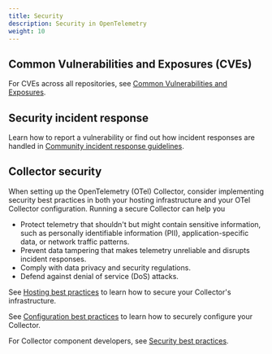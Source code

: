 ```yaml
---
title: Security
description: Security in OpenTelemetry
weight: 10
---
```


## Common Vulnerabilities and Exposures (CVEs)

For CVEs across all repositories, see
[Common Vulnerabilities and Exposures](/docs/security/cve).

## Security incident response

Learn how to report a vulnerability or find out how incident responses are
handled in
[Community incident response guidelines](/docs/security/security-response).

## Collector security

When setting up the OpenTelemetry (OTel) Collector, consider implementing
security best practices in both your hosting infrastructure and your OTel
Collector configuration. Running a secure Collector can help you

- Protect telemetry that shouldn't but might contain sensitive information, such
  as personally identifiable information (PII), application-specific data, or
  network traffic patterns.
- Prevent data tampering that makes telemetry unreliable and disrupts incident
  responses.
- Comply with data privacy and security regulations.
- Defend against denial of service (DoS) attacks.

See [Hosting best practices](/docs/security/hosting-best-practices) to learn how
to secure your Collector's infrastructure.

See [Configuration best practices](/docs/security/config-best-practices) to
learn how to securely configure your Collector.

For Collector component developers, see
[Security best practices](https://github.com/open-telemetry/opentelemetry-collector/blob/main/docs/security-best-practices.md).

